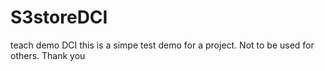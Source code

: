 # S3storeDCI
teach demo DCI
this is a simpe test demo for a project. Not to be used for others. Thank you
